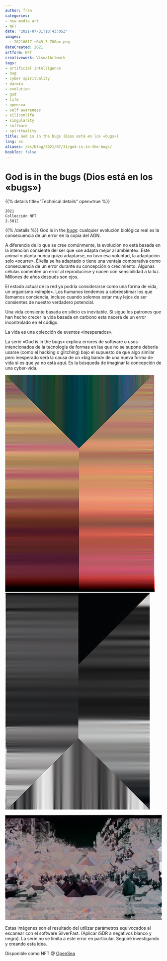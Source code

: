 ```yaml
---
author: fran
categories:
- new media art
- NFT
date: "2021-07-31T10:43:05Z"
images:
  - 20210617_r049_3_700px.png
dateCreated: 2021
artform: NFT
creativework: VisualArtwork
tags:
- artificial intelligence
- bug
- cyber spirituality
- darwin
- evolution
- god
- life
- opensea
- self awareness
- siliconlife
- singularity
- software
- spirituality
title: God is in the bugs (Dios está en los «bugs»)
lang: es
aliases: /es/blog/2021/07/31/god-is-in-the-bugs/
bookToc: false
---
```

# God is in the bugs (Dios está en los «bugs»)
{{% details title="Technical details" open=true %}}
````
2021
Collección NFT
2.501Ξ
````
{{% /details %}}
God is in the [_bugs_](https://es.wikipedia.org/wiki/Error_de_software): cualquier evolución biológica real es la consecuencia de un error en la copia del ADN.

A diferencia de lo que se cree comúnmente, la evolución no está basada en la intención consiente del ser que «se adapta mejor al ambiente». Este animal o planta nunca quizo adaptarse, no tuvo esa voluntad, la adaptación solo «ocurre». Él/ella se ha adaptado o tiene una ventaja comparativa como consecuencia de un error durante su concepción o crecimiento. Algunas células comenten un error al reproducirse y nacen con sensibilidad a la luz. Millones de años después son ojos.

El estado actual de la red ya podría considerarse como una forma de vida, un organismo «simple». Los humanos tendemos a sobreestimar los que llamamos conciencia, incluso cuando solemos estar muy lejos de ser consientes de nuestro verdadero potencial.

Una vida consiente basada en silicio es inevitable. Si sigue los patrones que han hecho crecer la vida basada en carbono esta nacerá de un error incontrolado en el código.

La vida es una colección de eventos «inesperados».

La serie «God is in the bugs» explora errores de software o usos intencionados de la tecnología de formas en las que no se supone debería usarse (como el hacking o glitching) bajo el supuesto de que algo similar pero inesperado será la causa de un «big band» de una nueva forma de vida si es que ya no está aquí. Es la búsqueda de imaginar la concepción de una cyber-vida.

![God is in the bugs (#1)](20210617_r049_3_700px.png)  ![](20210706_r075_29_700px.png)

![](20210706_r075_17_hicetnunc.jpg)
    

Estas imágenes son el resultado del utilizar parámetros equivocados al escanear con el software SilverFast. (Aplicar iSDR a negativos blanco y negro). La serie no se limita a este error en particular. Seguiré investigando y creando esta idea.

Disponible como NFT @ [OpenSea](https://opensea.io/collection/god-is-in-the-bugs)
